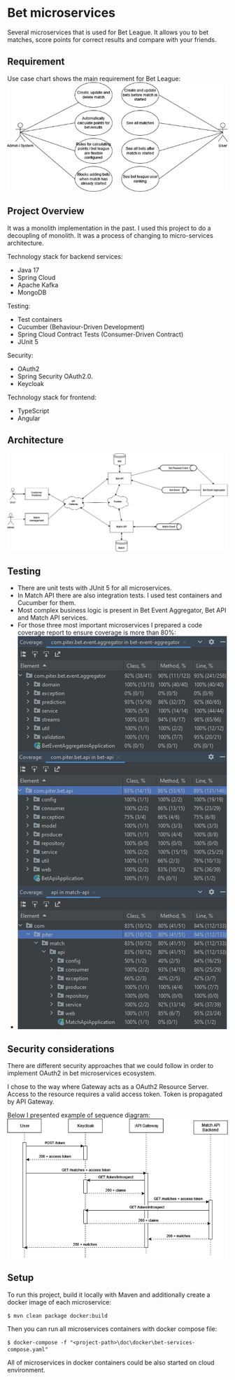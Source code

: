# Bet microservices
Several microservices that is used for Bet League. It allows you to bet matches, score points for correct results and compare with your friends.

## Requirement
Use case chart shows the main requirement for Bet League:
![alt text](https://github.com/PiotrMichalowski96/bet-microservices/blob/master/doc/bet-microservices-requirements.png?raw=true)

## Project Overview
It was a monolith implementation in the past. I used this project to do a decoupling of monolith. It was a process of changing to micro-services architecture.

Technology stack for backend services:
- Java 17
- Spring Cloud
- Apache Kafka
- MongoDB

Testing:
- Test containers
- Cucumber (Behaviour-Driven Development)
- Spring Cloud Contract Tests (Consumer-Driven Contract)
- JUnit 5

Security:
- OAuth2
- Spring Security OAuth2.0.
- Keycloak

Technology stack for frontend:
- TypeScript
- Angular

## Architecture
![alt text](https://github.com/PiotrMichalowski96/bet-microservices/blob/master/doc/bet-microservices-architecture-3.png?raw=true)

## Testing
- There are unit tests with JUnit 5 for all microservices.
- In Match API there are also integration tests. I used test containers and Cucumber for them.
- Most complex business logic is present in Bet Event Aggregator, Bet API and Match API services.
- For those three most important microservices I prepared a code coverage report to ensure coverage is more than 80%:
- ![alt text](https://github.com/PiotrMichalowski96/bet-microservices/blob/master/doc/bet-microservices-code-coverage.png?raw=true)

## Security considerations
There are different security approaches that we could follow in order to implement OAuth2 in bet microservices ecosystem.

I chose to the way where Gateway acts as a OAuth2 Resource Server. Access to the resource requires a valid access token. Token is propagated by API Gateway.

Below I presented example of sequence diagram:
![alt text](https://github.com/PiotrMichalowski96/bet-microservices/blob/master/doc/oauth2-bets-sequence-diagram.png?raw=true)

## Setup
To run this project, build it locally with Maven and additionally create a docker image of each microservice:
```
$ mvn clean package docker:build
```
Then you can run all microservices containers with docker compose file:
```
$ docker-compose -f "<project-path>\doc\docker\bet-services-compose.yaml"
```
All of microservices in docker containers could be also started on cloud environment.